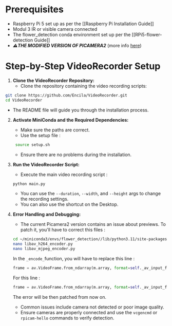 # Prerequisites

- Raspberry Pi 5 set up as per the [[Raspberry Pi Installation Guide]]
- Modul 3 IR or visible camera connected
- The flower_detection conda environment set up per the [[RPi5-flower-detection Guide]]
- ***⚠️THE MODIFIED VERSION OF PICAMERA2*** (more info [here](#^2dce5f)) 
  
# Step-by-Step VideoRecorder Setup

1. **Clone the VideoRecorder Repository:**
   - Clone the repository containing the video recording scripts:
```sh
git clone https://github.com/Encila/VideoRecorder.git
cd VideoRecorder
```
   - The README file will guide you through the installation process.

2. **Activate MiniConda and the Required Dependencies:** 
   - Make sure the paths are correct.
   - Use the setup file :
	```sh
     source setup.sh
	```
   - Ensure there are no problems during the installation.
   
3. **Run the VideoRecorder Script:**
    - Execute the main video recording script :
    ```sh
    python main.py
	```
    - You can use the `--duration`, `--width`, and `--height` args to change the recording settings.
    - You can also use the shortcut on the Desktop.
    
4. **Error Handling and Debugging:** 
    -  The current Picamera2 version contains an issue about previews. To patch it, you'll have to correct this files :
    ```sh
	cd ~/miniconda3/envs/flower_detection//lib/python3.11/site-packages/picamera2/encoders
    nano libav_h264_encoder.py
    nano libav_mjpeg_encoder.py
    ```
	  In the `_encode_`function, you will have to replace this line :
	```py
	frame = av.VideoFrame.from_ndarray(m.array, format=self._av_input_format, width=self.width)
	```
	  For this line : 
	```py
	frame = av.VideoFrame.from_ndarray(m.array, format=self._av_input_format)
	```
	  The error will be then patched from now on.
    - Common issues include camera not detected or poor image quality.
    - Ensure cameras are properly connected and use the `vcgencmd` or `rpicam-hello` commands to verify detection.